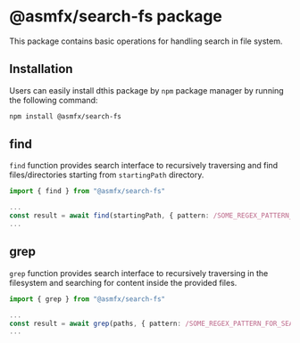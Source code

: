 # @asmfx/search-fs package

This package contains basic operations for handling search in file system. 

## Installation

Users can easily install dthis package by `npm` package manager by running the following command: 

```bash
npm install @asmfx/search-fs

```

## find

`find` function provides search interface to recursively traversing and find files/directories starting from `startingPath` directory.  

```ts
import { find } from "@asmfx/search-fs"

... 
const result = await find(startingPath, { pattern: /SOME_REGEX_PATTERN_FOR_SEARCH/g });
...

```

## grep

`grep` function provides search interface to recursively traversing in the filesystem and searching for content inside the provided files. 

```ts
import { grep } from "@asmfx/search-fs"

... 
const result = await grep(paths, { pattern: /SOME_REGEX_PATTERN_FOR_SEARCH/g });
...

```